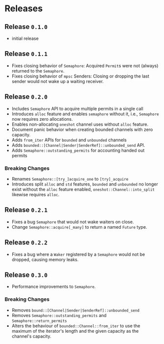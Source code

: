 # Releases

## Release `0.1.0`

- initial release

## Release `0.1.1`

- Fixes closing behavior of `Semaphore`: Acquired `Permit`s were not (always)
  returned to the `Semaphore`.
- Fixes closing behavior of `mpsc` Senders: Closing or dropping the last sender
  would not wake up a waiting receiver.

## Release `0.2.0`

- Includes `Semaphore` API to acquire multiple permits in a single call
- Introduces `alloc` feature and enables `semaphore` without it, i.e.,
  `Semaphore` now requires zero allocations.
- Enables non-allocating `oneshot` channel uses without `alloc` feature.
- Document panic behavior when creating bounded channels with zero capacity.
- Adds `from_iter` APIs for `bounded` and `unbounded` channels
- Adds `bounded::[Channel|Sender|SenderRef]::unbounded_send` API.
- Adds `Semaphore::outstanding_permits` for accounting handed out permits

### Breaking Changes

- Renames `Semaphore::[try_]acquire_one` to `[try]_acquire`
- Introduces split `alloc` and `std` features, `bounded` and `unbounded` no
  longer exist without the `alloc` feature enabled,
  `oneshot::Channel::into_split` likewise requires `alloc`.

## Release `0.2.1`

- Fixes a bug `Semaphore` that would not wake waiters on close.
- Change `Semaphore::acquire[_many]` to return a named `Future` type.

## Release `0.2.2`

- Fixes a bug where a `Waker` registered by a `Semaphore` would not be dropped,
  causing memory leaks.

## Release `0.3.0`

- Performance improvements to `Semaphore`.

### Breaking Changes

- Removes `bound::[Channel|Sender|SenderRef]::unbounded_send`
- Removes `Semaphore::outstanding_permits` and `Semaphore::return_permits`
- Alters the behaviour of `bounded::Channel::from_iter` to use the maximum of the iterator's length and the given capacity as the channel's capacity.